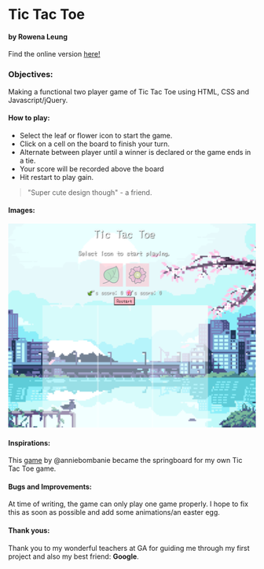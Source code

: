 # Tic Tac Toe

#### by Rowena Leung

Find the online version [here!](https://roweeena.github.io/ga-project0/)

### Objectives:

Making a functional two player game of Tic Tac Toe using HTML, CSS and Javascript/jQuery.

#### How to play:

- Select the leaf or flower icon to start the game.
- Click on a cell on the board to finish your turn.
- Alternate between player until a winner is declared or the game ends in a tie.
- Your score will be recorded above the board
- Hit restart to play gain.

> "Super cute design though" - a friend.

#### Images:

![Screenshot of empty board](https://github.com/roweeena/ga-project0/blob/83dab37fbadd523b218bb5822f7ad8241b369be2/css/img/Screen%20Shot%202021-07-09%20at%209.49.29%20am.png)

#### Inspirations:
This [game](https://codepen.io/anniebombanie/pen/NWNEGXZ?editors=0010) by @anniebombanie became the springboard for my own Tic Tac Toe game.

#### Bugs and Improvements:

At time of writing, the game can only play one game properly. I hope to fix this as soon as possible and add some animations/an easter egg.

#### Thank yous:

Thank you to my wonderful teachers at GA for guiding me through my first project and also my best friend: **Google**.

